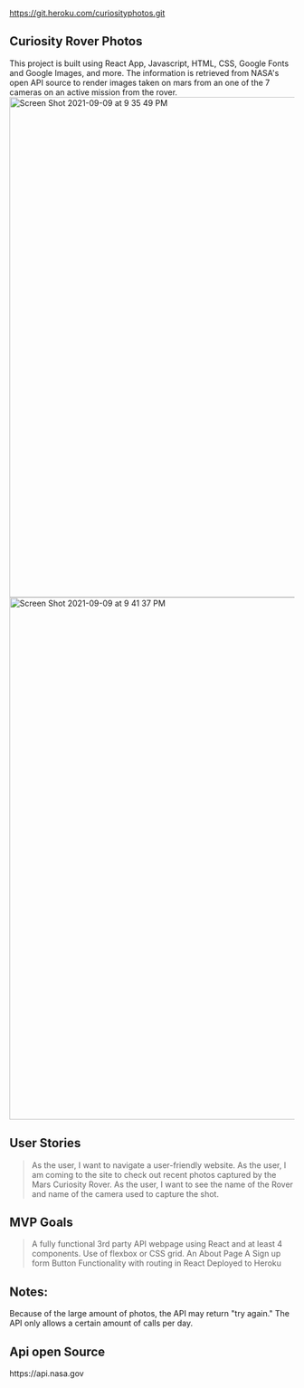 
https://git.heroku.com/curiosityphotos.git


<h2>Curiosity Rover Photos</h2>
This project is built using React App, Javascript, HTML, CSS, Google Fonts and Google Images, and more. The information is retrieved from NASA's open API source to render images taken on mars from an one of the 7 cameras on an active mission from the rover. 




<img width="884" alt="Screen Shot 2021-09-09 at 9 35 49 PM" src="https://user-images.githubusercontent.com/86509310/132784751-8625d356-39c1-4423-960c-9dafedf874c4.png">

<img width="923" alt="Screen Shot 2021-09-09 at 9 41 37 PM" src="https://user-images.githubusercontent.com/86509310/132785221-fe293270-02f2-4dc3-920a-b94d9526ba25.png">



## User Stories
> As the user, I want to navigate a user-friendly website.
> As the user, I am coming to the site to check out recent photos captured by the Mars Curiosity Rover. 
>As the user, I want to see the name of the Rover and name of the camera used to capture the shot. 


## MVP Goals
> A fully functional 3rd party API webpage using React and at least 4 components. 
> Use of flexbox or CSS grid.
> An About Page
> A Sign up form
> Button Functionality with routing in React
> Deployed to Heroku 

## Notes:
Because of the large amount of photos, the API may return "try again." The API only allows a certain amount of calls per day.



<h2> Api open Source </h2>
https://api.nasa.gov


